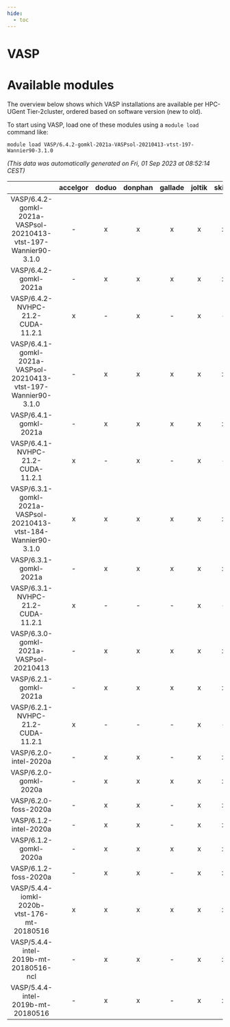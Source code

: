 ```yaml
---
hide:
  - toc
---
```


VASP
====

# Available modules


The overview below shows which VASP installations are available per HPC-UGent Tier-2cluster, ordered based on software version (new to old).

To start using VASP, load one of these modules using a `module load` command like:

```shell
module load VASP/6.4.2-gomkl-2021a-VASPsol-20210413-vtst-197-Wannier90-3.1.0
```

*(This data was automatically generated on Fri, 01 Sep 2023 at 08:52:14 CEST)*  

| |accelgor|doduo|donphan|gallade|joltik|skitty|swalot|victini|
| :---: | :---: | :---: | :---: | :---: | :---: | :---: | :---: | :---: |
|VASP/6.4.2-gomkl-2021a-VASPsol-20210413-vtst-197-Wannier90-3.1.0|-|x|x|x|x|x|x|x|
|VASP/6.4.2-gomkl-2021a|-|x|x|x|x|x|x|x|
|VASP/6.4.2-NVHPC-21.2-CUDA-11.2.1|x|-|x|-|x|-|-|-|
|VASP/6.4.1-gomkl-2021a-VASPsol-20210413-vtst-197-Wannier90-3.1.0|-|x|x|x|x|x|x|x|
|VASP/6.4.1-gomkl-2021a|-|x|x|x|x|x|x|x|
|VASP/6.4.1-NVHPC-21.2-CUDA-11.2.1|x|-|x|-|x|-|-|-|
|VASP/6.3.1-gomkl-2021a-VASPsol-20210413-vtst-184-Wannier90-3.1.0|x|x|x|x|x|x|x|x|
|VASP/6.3.1-gomkl-2021a|-|x|x|x|x|x|x|x|
|VASP/6.3.1-NVHPC-21.2-CUDA-11.2.1|x|-|-|-|x|-|-|-|
|VASP/6.3.0-gomkl-2021a-VASPsol-20210413|-|x|x|x|x|x|x|x|
|VASP/6.2.1-gomkl-2021a|-|x|x|x|x|x|x|x|
|VASP/6.2.1-NVHPC-21.2-CUDA-11.2.1|x|-|-|-|x|-|-|-|
|VASP/6.2.0-intel-2020a|-|x|x|-|x|x|x|x|
|VASP/6.2.0-gomkl-2020a|-|x|x|x|x|x|x|x|
|VASP/6.2.0-foss-2020a|-|x|x|-|x|x|x|x|
|VASP/6.1.2-intel-2020a|-|x|x|-|x|x|-|x|
|VASP/6.1.2-gomkl-2020a|-|x|x|x|x|x|-|x|
|VASP/6.1.2-foss-2020a|-|x|x|-|x|x|-|x|
|VASP/5.4.4-iomkl-2020b-vtst-176-mt-20180516|x|x|x|x|x|x|x|x|
|VASP/5.4.4-intel-2019b-mt-20180516-ncl|-|x|x|-|x|x|-|x|
|VASP/5.4.4-intel-2019b-mt-20180516|-|x|x|-|x|x|-|x|
